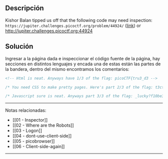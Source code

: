 ## Descripción
Kishor Balan tipped us off that the following code may need inspection: `https://jupiter.challenges.picoctf.org/problem/44924/` ([link](https://jupiter.challenges.picoctf.org/problem/44924/)) or http://jupiter.challenges.picoctf.org:44924

## Solución
Ingresar a la página dada e inspeccionar el código fuente de la página, hay secciones en distintos lenguajes y encada una de estas están las partes de la bandera, dentro del mismo encontramos los comentarios:
```html
<!-- Html is neat. Anyways have 1/3 of the flag: picoCTF{tru3_d3 -->
```
```css
/* You need CSS to make pretty pages. Here's part 2/3 of the flag: t3ct1ve_0r_ju5t */
```
```js
/* Javascript sure is neat. Anyways part 3/3 of the flag: _lucky?f10be399} */
```


---
Notas relacionadas:
- [[01 - Inspector]]
- [[02 - Where are the Robots]]
- [[03 - Logon]]
- [[04 - dont-use-client-side]]
- [[05 - picobrowser]]
- [[06 - Client-side-again]]
---